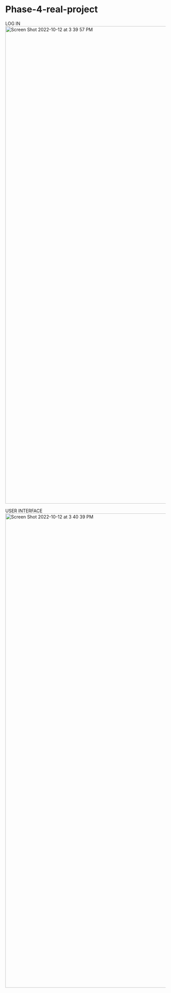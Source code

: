# Phase-4-real-project
LOG IN
<img width="1500" alt="Screen Shot 2022-10-12 at 3 39 57 PM" src="https://user-images.githubusercontent.com/106455578/195433001-8b5b9421-d4fa-43ea-ad27-1f0a9481c2df.png">

USER INTERFACE
<img width="1490" alt="Screen Shot 2022-10-12 at 3 40 39 PM" src="https://user-images.githubusercontent.com/106455578/195433132-18822e29-81ae-40b3-817d-d7708ea6d59e.png">
